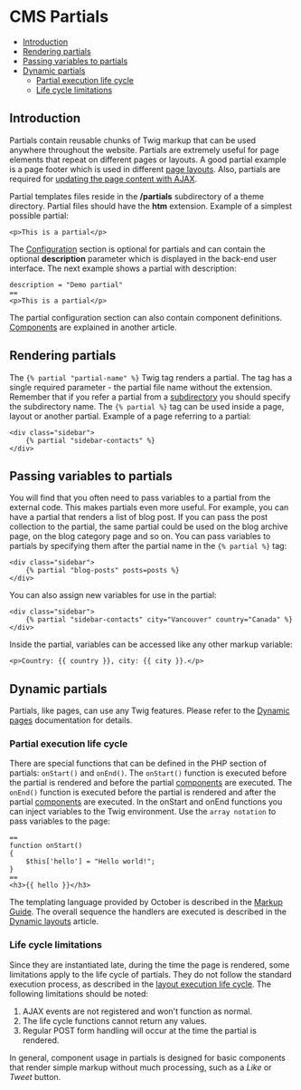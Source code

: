 # CMS Partials

- [Introduction](#introduction)
- [Rendering partials](#rendering-partials)
- [Passing variables to partials](#partial-variables)
- [Dynamic partials](#dynamic-partials)
    - [Partial execution life cycle](#partial-life-cycle)
    - [Life cycle limitations](#life-cycle-limitations)

<a name="introduction"></a>
## Introduction

Partials contain reusable chunks of Twig markup that can be used anywhere throughout the website. Partials are extremely useful for page elements that repeat on different pages or layouts. A good partial example is a page footer which is used in different [page layouts](layouts). Also, partials are required for [updating the page content with AJAX](../ajax/update-partials).

Partial templates files reside in the **/partials** subdirectory of a theme directory. Partial files should have the **htm** extension. Example of a simplest possible partial:

    <p>This is a partial</p>

The [Configuration](themes#configuration-section) section is optional for partials and can contain the optional **description** parameter which is displayed in the back-end user interface. The next example shows a partial with description:

    description = "Demo partial"
    ==
    <p>This is a partial</p>

The partial configuration section can also contain component definitions. [Components](components) are explained in another article.

<a name="rendering-partials"></a>
## Rendering partials

The `{% partial "partial-name" %}` Twig tag renders a partial. The tag has a single required parameter - the partial file name without the extension. Remember that if you refer a partial from a [subdirectory](themes#subdirectories) you should specify the subdirectory name. The `{% partial %}` tag can be used inside a page, layout or another partial. Example of a page referring to a partial:

    <div class="sidebar">
        {% partial "sidebar-contacts" %}
    </div>

<a name="partial-variables"></a>
## Passing variables to partials

You will find that you often need to pass variables to a partial from the external code. This makes partials even more useful. For example, you can have a partial that renders a list of blog post. If you can pass the post collection to the partial, the same partial could be used on the blog archive page, on the blog category page and so on. You can pass variables to partials by specifying them after the partial name in the `{% partial %}` tag:

    <div class="sidebar">
        {% partial "blog-posts" posts=posts %}
    </div>

You can also assign new variables for use in the partial:

    <div class="sidebar">
        {% partial "sidebar-contacts" city="Vancouver" country="Canada" %}
    </div>

Inside the partial, variables can be accessed like any other markup variable:

    <p>Country: {{ country }}, city: {{ city }}.</p>


<a name="dynamic-partials"></a>
## Dynamic partials

Partials, like pages, can use any Twig features. Please refer to the [Dynamic pages](pages#dynamic-pages) documentation for details.

<a name="partial-life-cycle"></a>
### Partial execution life cycle

There are special functions that can be defined in the PHP section of partials: `onStart()` and `onEnd()`. The `onStart()` function is executed before the partial is rendered and before the partial [components](components) are executed. The `onEnd()` function is executed before the partial is rendered and after the partial [components](components) are executed. In the onStart and onEnd functions you can inject variables to the Twig environment. Use the `array notation` to pass variables to the page:

    ==
    function onStart()
    {
        $this['hello'] = "Hello world!";
    }
    ==
    <h3>{{ hello }}</h3>

The templating language provided by October is described in the [Markup Guide](../markup). The overall sequence the handlers are executed is described in the [Dynamic layouts](layouts#dynamic-layouts) article.

<a name="life-cycle-limitations"></a>
### Life cycle limitations

Since they are instantiated late, during the time the page is rendered, some limitations apply to the life cycle of partials. They do not follow the standard execution process, as described in the [layout execution life cycle](layouts#dynamic-layouts). The following limitations should be noted:

1. AJAX events are not registered and won't function as normal.
1. The life cycle functions cannot return any values.
1. Regular POST form handling will occur at the time the partial is rendered.

In general, component usage in partials is designed for basic components that render simple markup without much processing, such as a *Like* or *Tweet* button.
